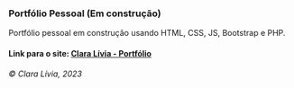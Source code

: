 ### Portfólio Pessoal (Em construção)
Portfólio pessoal em construção usando HTML, CSS, JS, Bootstrap e PHP.

#### Link para o site: [Clara Lívia - Portfólio](http://clara-livia.great-site.net/portfolio/)

###### © Clara Lívia, 2023
